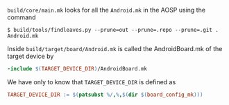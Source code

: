 ``build/core/main.mk`` looks for all the ``Android.mk`` in the AOSP using the command

```
$ build/tools/findleaves.py --prune=out --prune=.repo --prune=.git . Android.mk
```

Inside ``build/target/board/Android.mk`` is called the AndroidBoard.mk of the target device by

```Makefile
-include $(TARGET_DEVICE_DIR)/AndroidBoard.mk

```

We have only to know that ``TARGET_DEVICE_DIR`` is defined as

```Makefile
TARGET_DEVICE_DIR := $(patsubst %/,%,$(dir $(board_config_mk)))
```